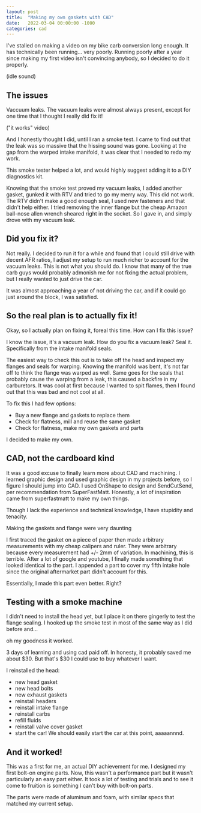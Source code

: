 ```yaml
---
layout: post
title:  "Making my own gaskets with CAD"
date:   2022-03-04 00:00:00 -1000
categories: cad
---
```


I've stalled on making a video on my bike carb conversion long enough. It has technically been running...  very poorly. Running poorly after a year since making my first video isn't convincing anybody, so I decided to do it properly.

(idle sound)

## The issues

Vaccuum leaks. The vacuum leaks were almost always present, except for one time that I thought I really did fix it! 

("it works" video)

And I  honestly thought I did, until I ran a smoke test. I came to find out that the leak was so massive that the hissing sound was gone. Looking at the gap from the warped intake manifold, it was clear that I needed to redo my work.

This smoke tester helped a lot, and would highly suggest adding it to a DIY diagnostics kit.

Knowing that the smoke test proved my vacuum leaks, I added another gasket, gunked it with RTV and tried to go my merry way. This did not work. The RTV didn't make a good enough seal, I used new fasteners and that didn't help either. I tried removing the inner flange but the cheap Amazon ball-nose allen wrench sheared right in the socket. So I gave in, and simply drove with my vacuum leak.

## Did you fix it?

Not really. I decided to run it for a while and found that I could still drive with decent AFR ratios, I adjust my setup to run much richer to account for the vacuum leaks. This is not what you should do. I know that many of the true carb guys would probably admonish me for not fixing the actual problem, but I really wanted to just drive the car. 

It was almost approaching a year of not driving the car, and if it could go just around the block, I was satisfied.

## So the real plan is to actually fix it!

Okay, so I actually plan on fixing it, foreal this time. How can I fix this issue? 

I know the issue, it's a vacuum leak. How do you fix a vacuum leak? Seal it. Specifically from the intake manifold seals. 

The easiest way to check this out is to take off the head and inspect my flanges and seals for warping. Knowing the manifold was bent, it's not far off to think the flange was warped as well. Same goes for the seals that probably cause the warping from a leak, this caused a backfire in my carburetors. It was cool at first because I wanted to spit flames, then I found out that this was bad and not cool at all.

To fix this I had few options:
- Buy a new flange and gaskets to replace them
- Check for flatness, mill and reuse the same gasket
- Check for flatness, make my own gaskets and parts

I decided to make my own.

## CAD, not the cardboard kind

It was a good excuse to finally learn more about CAD and machining. I learned graphic design and used graphic design in my projects before, so I figure I should jump into CAD. I used OnShape to design and SendCutSend, per recommendation from SuperFastMatt. Honestly, a lot of inspiration came from superfastmatt to make my own things. 

Though I lack the experience and technical knowledge, I have stupidity and tenacity. 

Making the gaskets and flange were very daunting

I first traced the gasket on a piece of paper then made arbitrary measurements with my cheap calipers and ruler. They were arbitrary because every measurement had +/- 2mm of variation. In machining, this is terrible. After a lot of google and youtube, I finally made something that looked identical to the part. I appended a part to cover my fifth intake hole since the original aftermarket part didn't account for this. 

Essentially, I made this part even better. Right?

## Testing with a smoke machine

I didn't need to install the head yet, but I place it on there gingerly to test the flange sealing. I hooked up the smoke test in most of the same way as I did before and...

oh my goodness it worked.

3 days of learning and using cad paid off. In honesty, it probably saved me about $30. But that's $30 I could use to buy whatever I want.

I reinstalled the head:
- new head gasket
- new head bolts
- new exhaust gaskets
- reinstall headers
- reinstall intake flange
- reinstall carbs
- refill fluids
- reinstall valve cover gasket
- start the car!
We should easily start the car at this point, aaaaannnd.

## And it worked!

This was a first for me, an actual DIY achievement for me. I designed my first bolt-on engine parts. Now, this wasn't a performance part but it wasn't particularly an easy part either. It took a lot of testing and trials and to see it come to fruition is something I can't buy with bolt-on parts.

The parts were made of aluminum and foam, with similar specs that matched my current setup.


